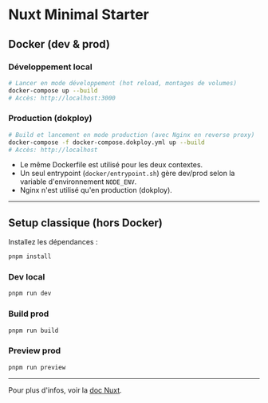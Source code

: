 # Nuxt Minimal Starter

## Docker (dev & prod)

### Développement local

```bash
# Lancer en mode développement (hot reload, montages de volumes)
docker-compose up --build
# Accès: http://localhost:3000
```

### Production (dokploy)

```bash
# Build et lancement en mode production (avec Nginx en reverse proxy)
docker-compose -f docker-compose.dokploy.yml up --build
# Accès: http://localhost
```

- Le même Dockerfile est utilisé pour les deux contextes.
- Un seul entrypoint (`docker/entrypoint.sh`) gère dev/prod selon la variable d'environnement `NODE_ENV`.
- Nginx n'est utilisé qu'en production (dokploy).

---

## Setup classique (hors Docker)

Installez les dépendances :

```bash
pnpm install
```

### Dev local

```bash
pnpm run dev
```

### Build prod

```bash
pnpm run build
```

### Preview prod

```bash
pnpm run preview
```

---

Pour plus d'infos, voir la [doc Nuxt](https://nuxt.com/docs/getting-started/introduction).
